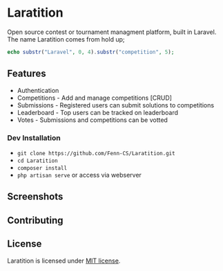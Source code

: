 # Laratition

Open source contest or tournament managment platform, built in Laravel. The name Laratition comes from hold up; 

```php
echo substr("Laravel", 0, 4).substr("competition", 5);
```

## Features

- Authentication
- Competitions - Add and manage competitions [CRUD]
- Submissions - Registered users can submit solutions to competitions
- Leaderboard - Top users can be tracked on leaderboard
- Votes - Submissions and competitions can be votted


### Dev Installation

- `git clone https://github.com/Fenn-CS/Laratition.git`
- `cd Laratition`
- `composer install`
- `php artisan serve` or access via webserver


## Screenshots

## Contributing 

## License

Laratition is licensed under [MIT license](https://opensource.org/licenses/MIT).
